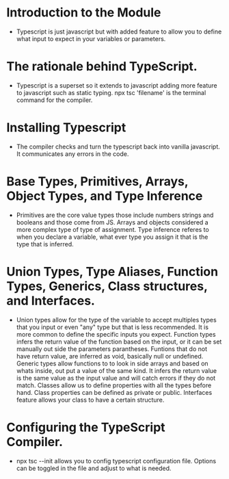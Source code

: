 # Introduction to the Module
  - Typescript is just javascript but with added feature to allow you to define what input to expect in your variables or parameters.

# The rationale behind TypeScript.
  - Typescript is a superset so it extends to javascript adding more feature to javascript such as static typing. npx tsc 'filename' is the terminal command for the compiler.

# Installing Typescript
  - The compiler checks and turn the typescript back into vanilla javascript. It communicates any errors in the code.

# Base Types, Primitives, Arrays, Object Types, and Type Inference
  - Primitives are the core value types those include numbers strings and booleans and those come from JS. Arrays and objects considered a more complex type of type of assignment. Type inference referes to when you declare a variable, what ever type you assign it that is the type that is inferred.

# Union Types, Type Aliases, Function Types, Generics, Class structures, and Interfaces.
  - Union types allow for the type of the variable to accept multiples types that you input or even "any" type but that is less recommended. It is more common to define the specific inputs you expect. Function types infers the return value of the function based on the input, or it can be set manually out side the parameters parantheses. Funtions that do not have return value, are inferred as void, basically null or undefined. Generic types allow functions to to look in side arrays and based on whats inside, out put a value of the same kind. It infers the return value is the same value as the input value and will catch errors if they do not match. Classes allow us to define properties with all the types before hand. Class properties can be defined as private or public. Interfaces feature allows your class to have a certain structure. 

# Configuring the TypeScript Compiler.
  - npx tsc --init allows you to config typescript configuration file. Options can be toggled in the file and adjust to what is needed.
